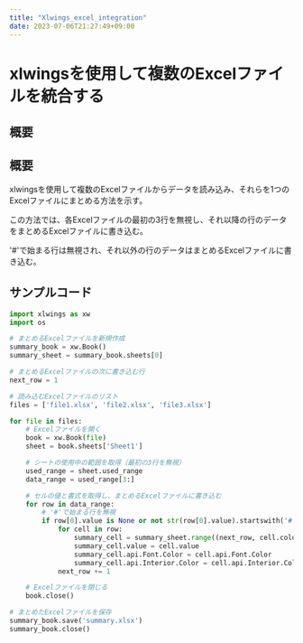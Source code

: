 ```yaml
---
title: "Xlwings_excel_integration"
date: 2023-07-06T21:27:49+09:00
---
```


# xlwingsを使用して複数のExcelファイルを統合する
## 概要

## 概要
xlwingsを使用して複数のExcelファイルからデータを読み込み、それらを1つのExcelファイルにまとめる方法を示す。

この方法では、各Excelファイルの最初の3行を無視し、それ以降の行のデータをまとめるExcelファイルに書き込む。

'#'で始まる行は無視され、それ以外の行のデータはまとめるExcelファイルに書き込む。

## サンプルコード
```python
import xlwings as xw
import os

# まとめるExcelファイルを新規作成
summary_book = xw.Book()
summary_sheet = summary_book.sheets[0]

# まとめるExcelファイルの次に書き込む行
next_row = 1

# 読み込むExcelファイルのリスト
files = ['file1.xlsx', 'file2.xlsx', 'file3.xlsx']

for file in files:
    # Excelファイルを開く
    book = xw.Book(file)
    sheet = book.sheets['Sheet1']

    # シートの使用中の範囲を取得（最初の3行を無視）
    used_range = sheet.used_range
    data_range = used_range[3:]

    # セルの値と書式を取得し、まとめるExcelファイルに書き込む
    for row in data_range:
        # '#'で始まる行を無視
        if row[0].value is None or not str(row[0].value).startswith('#'):
            for cell in row:
                summary_cell = summary_sheet.range((next_row, cell.column))
                summary_cell.value = cell.value
                summary_cell.api.Font.Color = cell.api.Font.Color
                summary_cell.api.Interior.Color = cell.api.Interior.Color
            next_row += 1

    # Excelファイルを閉じる
    book.close()

# まとめたExcelファイルを保存
summary_book.save('summary.xlsx')
summary_book.close()
```